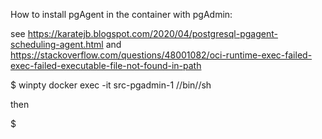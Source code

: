 How to install pgAgent in the container with pgAdmin:

see 
https://karatejb.blogspot.com/2020/04/postgresql-pgagent-scheduling-agent.html
and
https://stackoverflow.com/questions/48001082/oci-runtime-exec-failed-exec-failed-executable-file-not-found-in-path

$ winpty docker exec -it src-pgadmin-1 //bin//sh

then

$ 